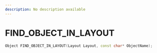 ```yaml
---
description: No description available 
---
```


# FIND_OBJECT_IN_LAYOUT

```cpp
Object FIND_OBJECT_IN_LAYOUT(Layout Layout, const char* ObjectName);
```